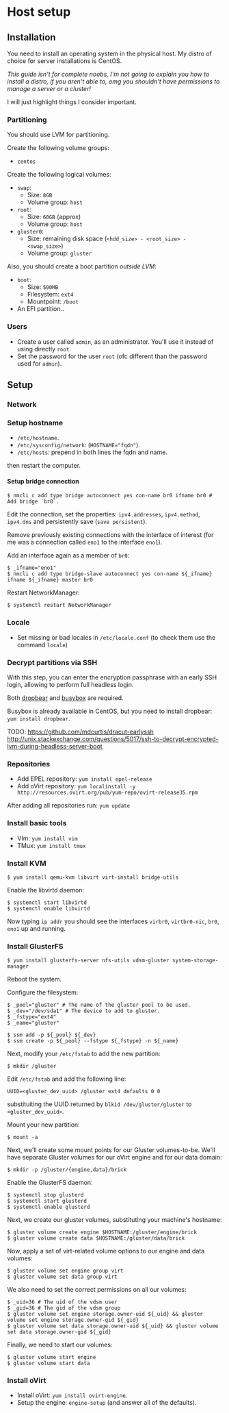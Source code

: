 # Host setup

## Installation

You need to install an operating system in the physical host.
My distro of choice for server installations is CentOS.

*This guide isn't for complete noobs, I'm not going to explain you how to install a distro, if you aren't able to, omg you shouldn't have permissions to manage a server or a cluster!*

I will just highlight things I consider important.

### Partitioning

You should use LVM for partitioning.

Create the following volume groups:
* `centos`

Create the following logical volumes:
* `swap`:
  * Size: `8GB`
  * Volume group: `host`
* `root`:
  * Size: `60GB` (approx)
  * Volume group: `host`
* `gluster0`:
  * Size: remaining disk space (`<hdd_size> - <root_size> - <swap_size>`)
  * Volume group: `gluster`

Also, you should create a boot partition *outside LVM*:
* `boot`:
  * Size: `500MB`
  * Filesystem: `ext4`
  * Mountpoint: `/boot`
* An EFI partition..

### Users

* Create a user called `admin`, as an administrator. You'll use it instead of using directly `root`.
* Set the password for the user `root` (ofc different than the password used for `admin`).

## Setup

### Network

### Setup hostname

* `/etc/hostname`.
* `/etc/sysconfig/network`: (`HOSTNAME="fqdn"`).
* `/etc/hosts`: prepend in both lines the fqdn and name.

then restart the computer.

#### Setup bridge connection

```ShellSession
$ nmcli c add type bridge autoconnect yes con-name br0 ifname br0 # Add bridge `br0`.
```

Edit the connection, set the properties: `ipv4.addresses`, `ipv4.method`, `ipv4.dns` and persistently save (`save persistent`).

Remove previously existing connections with the interface of interest (for me was a connection called `eno1` to the interface `eno1`).

Add an interface again as a member of `br0`:

```ShellSession
$ _ifname="eno1"
$ nmcli c add type bridge-slave autoconnect yes con-name ${_ifname} ifname ${_ifname} master br0 
```

Restart NetworkManager:

```ShellSession
$ systemctl restart NetworkManager
```

### Locale

* Set missing or bad locales in `/etc/locale.conf` (to check them use the command `locale`)

### Decrypt partitions via SSH

With this step, you can enter the encryption passphrase with an early SSH login, allowing to perform full headless login.

Both [dropbear](https://matt.ucc.asn.au/dropbear/dropbear.html) and [busybox](http://www.busybox.net/about.html) are required.

Busybox is already available in CentOS, but you need to install dropbear: `yum install dropbear`.

TODO: https://github.com/mdcurtis/dracut-earlyssh http://unix.stackexchange.com/questions/5017/ssh-to-decrypt-encrypted-lvm-during-headless-server-boot

### Repositories

* Add EPEL repository: `yum install epel-release`
* Add oVirt repository: `yum localinstall -y http://resources.ovirt.org/pub/yum-repo/ovirt-release35.rpm`

After adding all repositories run: `yum update`

### Install basic tools

* VIm: `yum install vim`
* TMux: `yum install tmux`

### Install KVM

```
$ yum install qemu-kvm libvirt virt-install bridge-utils
```

Enable the libvirtd daemon:

```ShellSession
$ systemctl start libvirtd
$ systemctl enable libvirtd 
```

Now typing `ip addr` you should see the interfaces `virbr0`, `virtbr0-nic`, `br0`, `eno1` up and running.

### Install GlusterFS

```ShellSession
$ yum install glusterfs-server nfs-utils vdsm-gluster system-storage-manager
```

Reboot the system.

Configure the filesystem:

```ShellSession
$ _pool="gluster" # The name of the gluster pool to be used.
$ _dev="/dev/sda1" # The device to add to gluster.
$ _fstype="ext4"
$ _name="gluster"

$ ssm add -p ${_pool} ${_dev}
$ ssm create -p ${_pool} --fstype ${_fstype} -n ${_name}
```

Next, modify your `/etc/fstab` to add the new partition:

```ShellSession
$ mkdir /gluster
```

Edit `/etc/fstab` and add the following line:

```
UUID=<gluster_dev_uuid> /gluster ext4 defaults 0 0
```

substituiting the UUID returned by `blkid /dev/gluster/gluster` to `<gluster_dev_uuid>`.

Mount your new partition:

```ShellSession
$ mount -a
```

Next, we'll create some mount points for our Gluster volumes-to-be. We'll have separate Gluster volumes for our oVirt engine and for our data domain:

```ShellSession
$ mkdir -p /gluster/{engine,data}/brick
```

Enable the GlusterFS daemon:

```ShellSession
$ systemctl stop glusterd
$ systemctl start glusterd
$ systemctl enable glusterd 
```

Next, we create our gluster volumes, substituting your machine's hostname:

```ShellSession
$ gluster volume create engine $HOSTNAME:/gluster/engine/brick
$ gluster volume create data $HOSTNAME:/gluster/data/brick
```

Now, apply a set of virt-related volume options to our engine and data volumes:

```ShellSession
$ gluster volume set engine group virt
$ gluster volume set data group virt
```

We also need to set the correct permissions on all our volumes:

```ShellSession
$ _uid=36 # The uid of the vdsm user
$ _gid=36 # The gid of the vdsm group
$ gluster volume set engine storage.owner-uid ${_uid} && gluster volume set engine storage.owner-gid ${_gid}
$ gluster volume set data storage.owner-uid ${_uid} && gluster volume set data storage.owner-gid ${_gid}
```

Finally, we need to start our volumes:

```ShellSession
$ gluster volume start engine
$ gluster volume start data
```

### Install oVirt

* Install oVirt: `yum install ovirt-engine`.
* Setup the engine: `engine-setup` (and answer all of the defaults).
